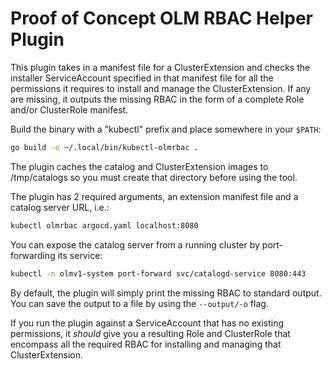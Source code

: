 # Proof of Concept OLM RBAC Helper Plugin

This plugin takes in a manifest file for a ClusterExtension and checks the installer ServiceAccount specified in that manifest file for all the permissions it requires to install and manage the ClusterExtension. If any are missing, it outputs the missing RBAC in the form of a complete Role and/or ClusterRole manifest.

Build the binary with a "kubectl" prefix and place somewhere in your `$PATH`:
```sh
go build -o ~/.local/bin/kubectl-olmrbac .
```

The plugin caches the catalog and ClusterExtension images to /tmp/catalogs so you must create that directory before using the tool.

The plugin has 2 required arguments, an extension manifest file and a catalog server URL, i.e.:
```sh
kubectl olmrbac argocd.yaml localhost:8080
```

You can expose the catalog server from a running cluster by port-forwarding its service:
```sh
kubectl -n olmv1-system port-forward svc/catalogd-service 8080:443
```

By default, the plugin will simply print the missing RBAC to standard output. You can save the output to a file by using the `--output/-o` flag.

If you run the plugin against a ServiceAccount that has no existing permissions, it *should* give you a resulting Role and ClusterRole that encompass all the required RBAC for installing and managing that ClusterExtension.
